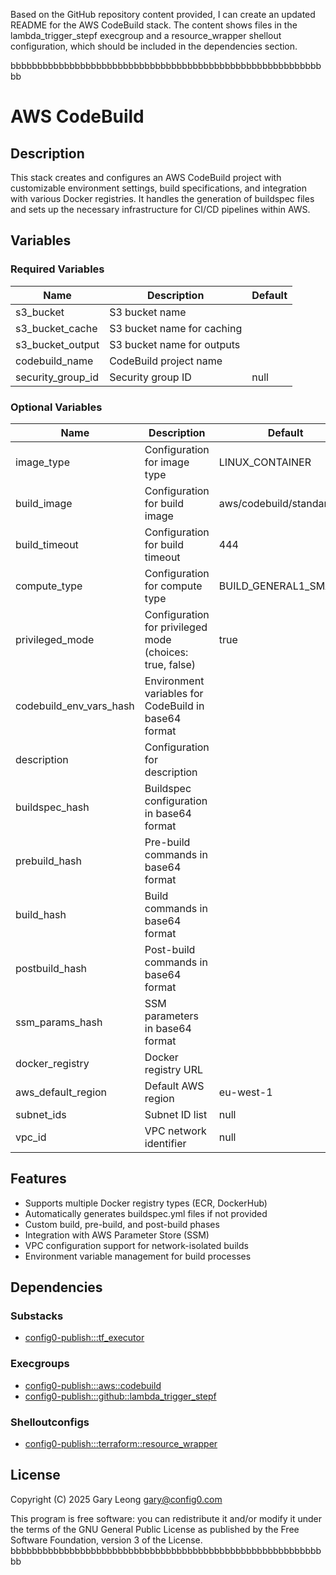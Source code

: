 Based on the GitHub repository content provided, I can create an updated README for the AWS CodeBuild stack. The content shows files in the lambda_trigger_stepf execgroup and a resource_wrapper shellout configuration, which should be included in the dependencies section.

bbbbbbbbbbbbbbbbbbbbbbbbbbbbbbbbbbbbbbbbbbbbbbbbbbbbbbbbbbbb
# AWS CodeBuild

## Description
This stack creates and configures an AWS CodeBuild project with customizable environment settings, build specifications, and integration with various Docker registries. It handles the generation of buildspec files and sets up the necessary infrastructure for CI/CD pipelines within AWS.

## Variables

### Required Variables

| Name | Description | Default |
|------|-------------|---------|
| s3_bucket | S3 bucket name | |
| s3_bucket_cache | S3 bucket name for caching | |
| s3_bucket_output | S3 bucket name for outputs | |
| codebuild_name | CodeBuild project name | |
| security_group_id | Security group ID | null |

### Optional Variables

| Name | Description | Default |
|------|-------------|---------|
| image_type | Configuration for image type | LINUX_CONTAINER |
| build_image | Configuration for build image | aws/codebuild/standard:5.0 |
| build_timeout | Configuration for build timeout | 444 |
| compute_type | Configuration for compute type | BUILD_GENERAL1_SMALL |
| privileged_mode | Configuration for privileged mode (choices: true, false) | true |
| codebuild_env_vars_hash | Environment variables for CodeBuild in base64 format | |
| description | Configuration for description | |
| buildspec_hash | Buildspec configuration in base64 format | |
| prebuild_hash | Pre-build commands in base64 format | |
| build_hash | Build commands in base64 format | |
| postbuild_hash | Post-build commands in base64 format | |
| ssm_params_hash | SSM parameters in base64 format | |
| docker_registry | Docker registry URL | |
| aws_default_region | Default AWS region | eu-west-1 |
| subnet_ids | Subnet ID list | null |
| vpc_id | VPC network identifier | null |

## Features
- Supports multiple Docker registry types (ECR, DockerHub)
- Automatically generates buildspec.yml files if not provided
- Custom build, pre-build, and post-build phases
- Integration with AWS Parameter Store (SSM)
- VPC configuration support for network-isolated builds
- Environment variable management for build processes

## Dependencies

### Substacks
- [config0-publish:::tf_executor](http://config0.http.redirects.s3-website-us-east-1.amazonaws.com/assets/stacks/config0-publish/tf_executor/default)

### Execgroups
- [config0-publish:::aws::codebuild](http://config0.http.redirects.s3-website-us-east-1.amazonaws.com/assets/exec/groups/config0-publish/aws/codebuild/default)
- [config0-publish:::github::lambda_trigger_stepf](http://config0.http.redirects.s3-website-us-east-1.amazonaws.com/assets/exec/groups/config0-publish/github/lambda_trigger_stepf/default)

### Shelloutconfigs
- [config0-publish:::terraform::resource_wrapper](http://config0.http.redirects.s3-website-us-east-1.amazonaws.com/assets/shelloutconfigs/config0-publish/terraform/resource_wrapper/default)

## License
Copyright (C) 2025 Gary Leong <gary@config0.com>

This program is free software: you can redistribute it and/or modify
it under the terms of the GNU General Public License as published by
the Free Software Foundation, version 3 of the License.
bbbbbbbbbbbbbbbbbbbbbbbbbbbbbbbbbbbbbbbbbbbbbbbbbbbbbbbbbbbb
